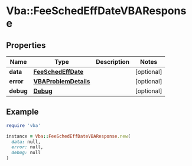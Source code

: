 # Vba::FeeSchedEffDateVBAResponse

## Properties

| Name | Type | Description | Notes |
| ---- | ---- | ----------- | ----- |
| **data** | [**FeeSchedEffDate**](FeeSchedEffDate.md) |  | [optional] |
| **error** | [**VBAProblemDetails**](VBAProblemDetails.md) |  | [optional] |
| **debug** | [**Debug**](Debug.md) |  | [optional] |

## Example

```ruby
require 'vba'

instance = Vba::FeeSchedEffDateVBAResponse.new(
  data: null,
  error: null,
  debug: null
)
```

